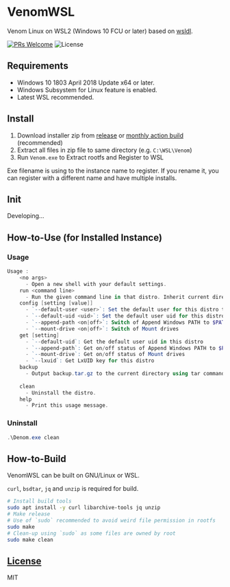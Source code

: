 # VenomWSL

Venom Linux on WSL2 (Windows 10 FCU or later)
based on [wsldl](https://github.com/yuk7/wsldl).

[![PRs Welcome](https://img.shields.io/badge/PRs-welcome-brightgreen.svg?style=flat-square)](http://makeapullrequest.com)
![License](https://img.shields.io/github/license/Vinfall/VenomWSL.svg?style=flat-square)

## Requirements

* Windows 10 1803 April 2018 Update x64 or later.
* Windows Subsystem for Linux feature is enabled.
* Latest WSL recommended.

## Install

1. Download installer zip from [release](https://github.com/Vinfall/VenomWSL/releases/latest) or [monthly action build](https://github.com/Vinfall/VenomWSL/releases/tag/action-build) (recommended)
2. Extract all files in zip file to same directory (e.g. `C:\WSL\Venom`)
3. Run `Venom.exe` to Extract rootfs and Register to WSL

Exe filename is using to the instance name to register.
If you rename it, you can register with a different name and have multiple installs.

## Init

Developing...

## How-to-Use (for Installed Instance)

### Usage

```powershell
Usage :
    <no args>
      - Open a new shell with your default settings.
    run <command line>
      - Run the given command line in that distro. Inherit current directory.
    config [setting [value]]
      - `--default-user <user>`: Set the default user for this distro to <user>
      - `--default-uid <uid>`: Set the default user uid for this distro to <uid>
      - `--append-path <on|off>`: Switch of Append Windows PATH to $PATH
      - `--mount-drive <on|off>`: Switch of Mount drives
    get [setting]
      - `--default-uid`: Get the default user uid in this distro
      - `--append-path`: Get on/off status of Append Windows PATH to $PATH
      - `--mount-drive`: Get on/off status of Mount drives
      - `--lxuid`: Get LxUID key for this distro
    backup
      - Output backup.tar.gz to the current directory using tar command.
      
    clean
      - Uninstall the distro.
    help
      - Print this usage message.
```

### Uninstall

```powershell
.\Denom.exe clean
```

## How-to-Build

VenomWSL can be built on GNU/Linux or WSL.

`curl`, `bsdtar`, `jq` and `unzip` is required for build.

```bash
# Install build tools
sudo apt install -y curl libarchive-tools jq unzip
# Make release
# Use of `sudo` recommended to avoid weird file permission in rootfs
sudo make
# Clean-up using `sudo` as some files are owned by root
sudo make clean
```

## [License](LICENSE)

MIT
